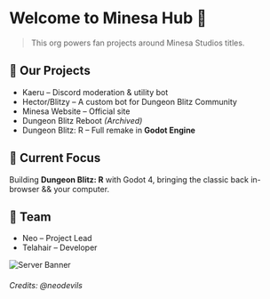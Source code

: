 # Welcome to Minesa Hub 🤝

> This org powers fan projects around Minesa Studios titles.

## 🎯 Our Projects
- Kaeru – Discord moderation & utility bot  
- Hector/Blitzy – A custom bot for Dungeon Blitz Community  
- Minesa Website – Official site  
- Dungeon Blitz Reboot _(Archived)_  
- Dungeon Blitz: R – Full remake in **Godot Engine**

## 🚀 Current Focus
Building **Dungeon Blitz: R** with Godot 4, bringing the classic back in-browser && your computer.

## 👥 Team
- Neo – Project Lead  
- Telahair – Developer  

![Server Banner](https://github.com/user-attachments/assets/f74ac05e-4f26-471d-b668-2c994a92616a)  
###### _Credits: @neodevils_
